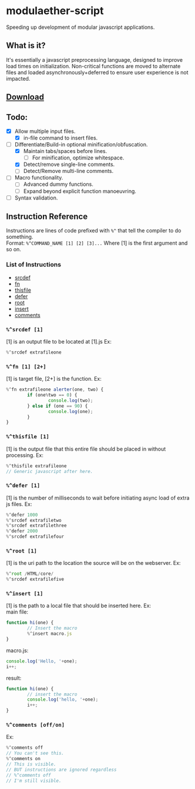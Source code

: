 # modulaether-script
Speeding up development of modular javascript applications.
## What is it?
It's essentially a javascript preprocessing language, designed to improve load times on initialization.  Non-critical functions are moved to alternate files and loaded asynchronously+deferred to ensure user experience is not impacted.
## [Download](build/)
## Todo:
* [x] Allow multiple input files.
  * [x] in-file command to insert files.
* [ ] Differentiate/Build-in optional minification/obfuscation.
  * [x] Maintain tabs/spaces before lines.
    * [ ] For minification, optimize whitespace.
  * [x] Detect/remove single-line comments.
  * [ ] Detect/Remove multi-line comments.
* [ ] Macro functionality.
  * [ ] Advanced dummy functions.
  * [ ] Expand beyond explicit function manoeuvring.
* [ ] Syntax validation.

## Instruction Reference
Instructions are lines of code prefixed with `%^` that tell the compiler to do something.  
Format: `%^COMMAND_NAME [1] [2] [3]...`
Where [1] is the first argument and so on.
### List of Instructions
* [srcdef](#srcdef-1)
* [fn](#fn-1-2)
* [thisfile](#thisfile-1)
* [defer](#defer-1)
* [root](#root-1)
* [insert](#insert-1)
* [comments](#comments-offon)
### `%^srcdef [1]`
[1] is an output file to be located at [1].js Ex:
```javascript
%^srcdef extrafileone
```
### `%^fn [1] [2+]`
[1] is target file, [2+] is the function. Ex:
```javascript
%^fn extrafileone alerter(one, two) {
        if (one%two == 0) {
                console.log(two);
        } else if (one == 90) {
                console.log(one);
        }
}
```
### `%^thisfile [1]`
[1] is the output file that this entire file should be placed in without processing. Ex:
```javascript
%^thisfile extrafileone
// Generic javascript after here.
```
### `%^defer [1]`
[1] is the number of milliseconds to wait before initiating async load of extra js files. Ex:
```javascript
%^defer 1000
%^srcdef extrafiletwo
%^srcdef extrafilethree
%^defer 2000
%^srcdef extrafilefour
```
### `%^root [1]`
[1] is the uri path to the location the source will be on the webserver. Ex:
```javascript
%^root /HTML/core/
%^srcdef extrafilefive
```
### `%^insert [1]`
[1] is the path to a local file that should be inserted here. Ex:  
main file:
```javascript
function hi(one) {
        // Insert the macro
        %^insert macro.js
}
```
macro.js:
```javascript
console.log('Hello, '+one);
i++;
```
result:
```javascript
function hi(one) {
        // insert the macro
        console.log('hello, '+one);
        i++;
}
```
### `%^comments [off/on]`
Ex:
```javascript
%^comments off
// You can't see this.
%^comments on
// This is visible.
// BUT instructions are ignored regardless
// %^comments off
// I'm still visible.
```
